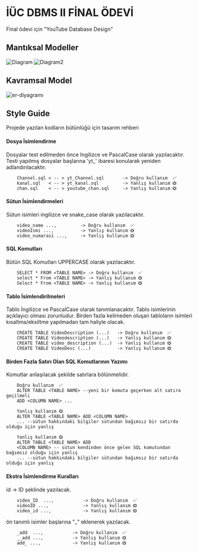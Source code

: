 
# İÜC DBMS II FİNAL ÖDEVİ

Final ödevi için "YouTube Database Design"

## Mantıksal Modeller
![Diagram](https://github.com/rqoto/IUC-YouTube/assets/147338084/cfacb610-57cb-436e-bf6e-7c2430512a8e)
![Diagram2](https://github.com/rqoto/IUC-YouTube/assets/147338084/9035cb3e-d8d9-463c-b693-76c22075a6a2)


## Kavramsal Model

![er-diyagramı](https://github.com/rqoto/IUC-YouTube/assets/147338084/52b521f6-12db-4e27-a5e1-2dcf51adb774)



## Style Guide

Projede yazılan kodların bütünlüğü için tasarım rehberi
####  Dosya İsimlendirme 
Dosyalar test edilmeden önce Ingilizce ve PascalCase olarak yazılacaktır. Testi yapılmış dosyalar başlarına 'yt_' ibaresi konularak yeniden adlandırılacaktır.
```
    Channel.sql < -- > yt_Channel.sql       -> Doğru kullanım  ✅
    kanal.sql   < -- > yt_kanal.sql         -> Yanlış kullanım ❎
    chan.sql    < -- > youtube_chan.sql     -> Yanlış kullanım ❎
```

#### Sütun İsimlendirmeleri
Sütun isimleri ingilizce ve snake_case olarak yazılacaktır.
```
    video_name ...,         -> Doğru kullanım  ✅
    videoIsmi ...,          -> Yanlış kullanım ❎
    video_numarasi ...,     -> Yanlış kullanım ❎
```
#### SQL Komutları
Bütün SQL Komutları UPPERCASE olarak yazılacaktır.

```
    SELECT * FROM <TABLE NAME> -> Doğru kullanım  ✅
    select * From <TABLE NAME> -> Yanlış kullanım ❎
    Select * From <TABLE NAME> -> Yanlış kullanım ❎
```

#### Tablo İsimlendirilmeleri
Tablo İngilizce ve PascalCase olarak tanımlanacaktır. Tablo isimlerinin açıklayıcı olması zorunludur.
Birden fazla kelimeden oluşan tabloların isimleri kısaltma/eksiltme yapılmadan tam haliyle olacak.

```
    CREATE TABLE VideoDescription (...)   -> Doğru kullanım  ✅
    CREATE TABLE Videodescription (...)   -> Yanlış kullanım ❎
    CREATE TABLE video_description (...)  -> Yanlış kullanım ❎
    CREATE TABLE VideoDesc (...)          -> Yanlış kullanım ❎
```

#### Birden Fazla Satırı Olan SQL Komutlarının Yazımı
Komutlar anlaşılacak şekilde satırlara bölünmelidir.

```
    Doğru kullanım  ✅
    ALTER TABLE <TABLE NAME> --yeni bir komuta geçerken alt satıra geçilmeli
    ADD <COLUMN NAME> ...   

    Yanlış kullanım ❎
    ALTER TABLE <TABLE NAME> ADD <COLUMN NAME> 
    ... --sütun hakkındaki bilgiler sütundan bağımsız bir satırda olduğu için yanlış
    
    Yanlış kullanım ❎
    ALTER TABLE <TABLE NAME> ADD 
    <COLUMN NAME> -- sütun kendinden önce gelen SQL komutundan bağımsız olduğu için yanlış
    ... --sütun hakkındaki bilgiler sütundan bağımsız bir satırda olduğu için yanlış
```
####  Ekstra İsimlendirme Kuralları
id -> ID şeklinde yazılacak.

```
    video_ID  ...,           -> Doğru kullanım  ✅
    videoID ...,             -> Yanlış kullanım ❎
    video_id ...,            -> Yanlış kullanım ❎
```

ön tanımlı isimler başlarına "_" eklenerek yazılacak.

```
    _add  ...,           -> Doğru kullanım  ✅
    __add ...,           -> Yanlış kullanım ❎
    add_ ...,            -> Yanlış kullanım ❎
```


